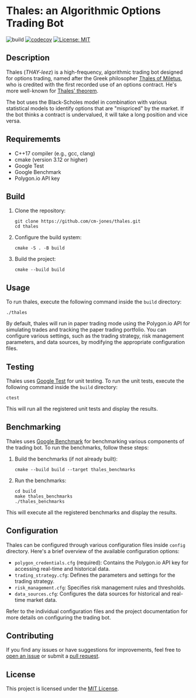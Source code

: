 # Thales: an Algorithmic Options Trading Bot

![build](https://github.com/cm-jones/thales/actions/workflows/ci.yml/badge.svg)
[![codecov](https://codecov.io/gh/cm-jones/thales/branch/main/graph/badge.svg?token=fc9ee083-78b6-4e43-bf23-bfa85832df85)](https://codecov.io/gh/cm-jones/thales)
[![License: MIT](https://img.shields.io/badge/License-MIT-yellow.svg)](https://opensource.org/licenses/MIT)

## Description

Thales (*THAY-leez*) is a high-frequency, algorithmic trading bot designed for options trading, named after the Greek philosopher [Thales of Miletus](https://en.wikipedia.org/wiki/Thales_of_Miletus), who is credited with the first recorded use of an options contract. He's more well-known for [Thales' theorem](https://en.m.wikipedia.org/wiki/Thales%27s_theorem#:~:text=In%20geometry%2C%20Thales's%20theorem%20states,ABC%20is%20a%20right%20angle.).

The bot uses the Black-Scholes model in combination with various statistical models to identify options that are "mispriced" by the market. If the bot thinks a contract is undervalued, it will take a long position and vice versa.

## Requirememts

- C++17 compiler (e.g., gcc, clang)
- cmake (version 3.12 or higher)
- Google Test
- Google Benchmark
- Polygon.io API key

## Build

1. Clone the repository:
   ```
   git clone https://github.com/cm-jones/thales.git
   cd thales
   ```

2. Configure the build system:
   ```
   cmake -S . -B build
   ```

3. Build the project:
   ```
   cmake --build build
   ```

## Usage

To run thales, execute the following command inside the `build` directory:

```
./thales
```

By default, thales will run in paper trading mode using the Polygon.io API for simulating trades and tracking the paper trading portfolio. You can configure various settings, such as the trading strategy, risk management parameters, and data sources, by modifying the appropriate configuration files.

## Testing

Thales uses [Google Test](https://github.com/google/googletest) for unit testing. To run the unit tests, execute the following command inside the `build` directory:

```
ctest
```

This will run all the registered unit tests and display the results.

## Benchmarking

Thales uses [Google Benchmark](https://github.com/google/benchmark) for benchmarking various components of the trading bot. To run the benchmarks, follow these steps:

1. Build the benchmarks (if not already built):
   ```
   cmake --build build --target thales_benchmarks
   ```

2. Run the benchmarks:
   ```
   cd build
   make thales_benchmarks
   ./thales_benchmarks
   ```

This will execute all the registered benchmarks and display the results.

## Configuration

Thales can be configured through various configuration files inside `config` directory. Here's a brief overview of the available configuration options:

- `polygon_credentials.cfg` (required): Contains the Polygon.io API key for accessing real-time and historical data.
- `trading_strategy.cfg`: Defines the parameters and settings for the trading strategy.
- `risk_management.cfg`: Specifies risk management rules and thresholds.
- `data_sources.cfg`: Configures the data sources for historical and real-time market data.

Refer to the individual configuration files and the project documentation for more details on configuring the trading bot.

## Contributing

If you find any issues or have suggestions for improvements, feel free to [open an issue](https://github.com/cm-jones/thales/issues/new) or submit a [pull request](https://github.com/thales/libdsc/compare).

## License

This project is licensed under the [MIT License](LICENSE).
